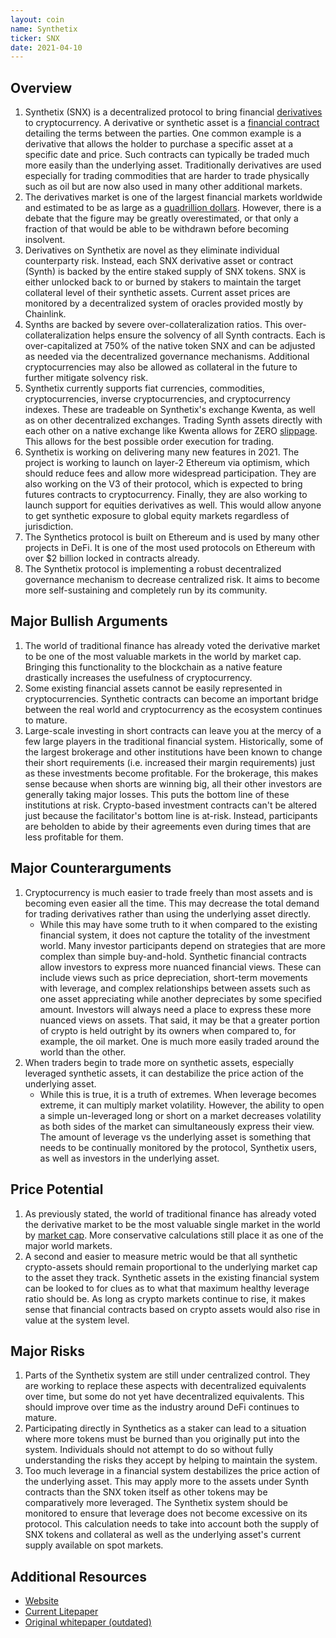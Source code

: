 ```yaml
---
layout: coin
name: Synthetix
ticker: SNX
date: 2021-04-10
---
```


## Overview

1. Synthetix (SNX) is a decentralized protocol to bring financial [derivatives](https://www.investopedia.com/articles/optioninvestor/10/derivatives-101.asp) to cryptocurrency. A derivative or synthetic asset is a [financial contract](https://www.thebalance.com/what-are-derivatives-3305833) detailing the terms between the parties. One common example is a derivative that allows the holder to purchase a specific asset at a specific date and price. Such contracts can typically be traded much more easily than the underlying asset. Traditionally derivatives are used especially for trading commodities that are harder to trade physically such as oil but are now also used in many other additional markets.
1. The derivatives market is one of the largest financial markets worldwide and estimated to be as large as a [quadrillion dollars](https://www.investopedia.com/ask/answers/052715/how-big-derivatives-market.asp). However, there is a debate that the figure may be greatly overestimated, or that only a fraction of that would be able to be withdrawn before becoming insolvent.
1. Derivatives on Synthetix are novel as they eliminate individual counterparty risk. Instead, each SNX derivative asset or contract (Synth) is backed by the entire staked supply of SNX tokens. SNX is either unlocked back to or burned by stakers to maintain the target collateral level of their synthetic assets. Current asset prices are monitored by a decentralized system of oracles provided mostly by Chainlink.
1. Synths are backed by severe over-collateralization ratios. This over-collateralization helps ensure the solvency of all Synth contracts. Each is over-capitalized at 750% of the native token SNX and can be adjusted as needed via the decentralized governance mechanisms. Additional cryptocurrencies may also be allowed as collateral in the future to further mitigate solvency risk.
1. Synthetix currently supports fiat currencies, commodities, cryptocurrencies, inverse cryptocurrencies, and cryptocurrency indexes. These are tradeable on Synthetix's exchange Kwenta, as well as on other decentralized exchanges. Trading Synth assets directly with each other on a native exchange like Kwenta allows for ZERO [slippage](https://www.investopedia.com/terms/s/slippage.asp). This allows for the best possible order execution for trading.
1. Synthetix is working on delivering many new features in 2021. The project is working to launch on layer-2 Ethereum via optimism, which should reduce fees and allow more widespread participation. They are also working on the V3 of their protocol, which is expected to bring futures contracts to cryptocurrency. Finally, they are also working to launch support for equities derivatives as well. This would allow anyone to get synthetic exposure to global equity markets regardless of jurisdiction.
1. The Synthetics protocol is built on Ethereum and is used by many other projects in DeFi. It is one of the most used protocols on Ethereum with over $2 billion locked in contracts already.
1. The Synthetix protocol is implementing a robust decentralized governance mechanism to decrease centralized risk. It aims to become more self-sustaining and completely run by its community.

## Major Bullish Arguments

1. The world of traditional finance has already voted the derivative market to be one of the most valuable markets in the world by market cap. Bringing this functionality to the blockchain as a native feature drastically increases the usefulness of cryptocurrency.
1. Some existing financial assets cannot be easily represented in cryptocurrencies. Synthetic contracts can become an important bridge between the real world and cryptocurrency as the ecosystem continues to mature.
1. Large-scale investing in short contracts can leave you at the mercy of a few large players in the traditional financial system. Historically, some of the largest brokerage and other institutions have been known to change their short requirements (i.e. increased their margin requirements) just as these investments become profitable. For the brokerage, this makes sense because when shorts are winning big, all their other investors are generally taking major losses. This puts the bottom line of these institutions at risk. Crypto-based investment contracts can't be altered just because the facilitator's bottom line is at-risk. Instead, participants are beholden to abide by their agreements even during times that are less profitable for them.

## Major Counterarguments

1. Cryptocurrency is much easier to trade freely than most assets and is becoming even easier all the time. This may decrease the total demand for trading derivatives rather than using the underlying asset directly.
   - While this may have some truth to it when compared to the existing financial system, it does not capture the totality of the investment world. Many investor participants depend on strategies that are more complex than simple buy-and-hold. Synthetic financial contracts allow investors to express more nuanced financial views. These can include views such as price depreciation, short-term movements with leverage, and complex relationships between assets such as one asset appreciating while another depreciates by some specified amount. Investors will always need a place to express these more nuanced views on assets. That said, it may be that a greater portion of crypto is held outright by its owners when compared to, for example, the oil market. One is much more easily traded around the world than the other.
1. When traders begin to trade more on synthetic assets, especially leveraged synthetic assets, it can destabilize the price action of the underlying asset.
   - While this is true, it is a truth of extremes. When leverage becomes extreme, it can multiply market volatility. However, the ability to open a simple un-leveraged long or short on a market decreases volatility as both sides of the market can simultaneously express their view. The amount of leverage vs the underlying asset is something that needs to be continually monitored by the protocol, Synthetix users, as well as investors in the underlying asset.

## Price Potential

1. As previously stated, the world of traditional finance has already voted the derivative market to be the most valuable single market in the world by [market cap](https://www.investopedia.com/ask/answers/052715/how-big-derivatives-market.asp). More conservative calculations still place it as one of the major world markets.
1. A second and easier to measure metric would be that all synthetic crypto-assets should remain proportional to the underlying market cap to the asset they track. Synthetic assets in the existing financial system can be looked to for clues as to what that maximum healthy leverage ratio should be. As long as crypto markets continue to rise, it makes sense that financial contracts based on crypto assets would also rise in value at the system level.

## Major Risks

1. Parts of the Synthetix system are still under centralized control. They are working to replace these aspects with decentralized equivalents over time, but some do not yet have decentralized equivalents. This should improve over time as the industry around DeFi continues to mature.
1. Participating directly in Synthetics as a staker can lead to a situation where more tokens must be burned than you originally put into the system. Individuals should not attempt to do so without fully understanding the risks they accept by helping to maintain the system.
1. Too much leverage in a financial system destabilizes the price action of the underlying asset. This may apply more to the assets under Synth contracts than the SNX token itself as other tokens may be comparatively more leveraged. The Synthetix system should be monitored to ensure that leverage does not become excessive on its protocol. This calculation needs to take into account both the supply of SNX tokens and collateral as well as the underlying asset's current supply available on spot markets.

## Additional Resources

- [Website](https://www.synthetix.io/)
- [Current Litepaper](https://docs.synthetix.io/litepaper/)
- [Original whitepaper (outdated)](https://synthetix.io/uploads/synthetix_whitepaper.pdf)
